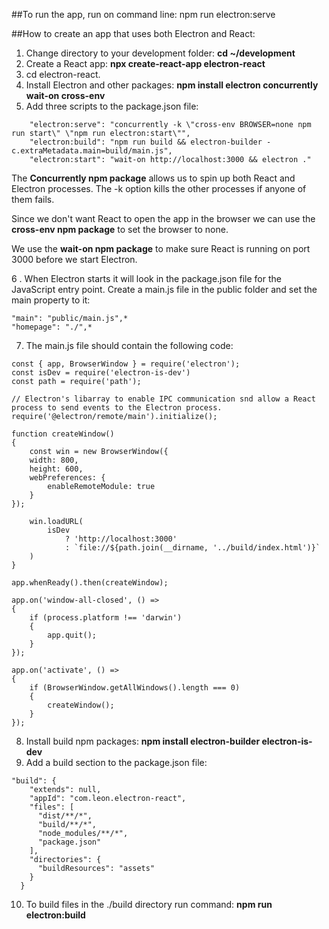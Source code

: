 ##To run the app, run on command line:
npm run electron:serve

##How to create an app that uses both Electron and React:

1. Change directory to your development folder: **cd ~/development**
2. Create a React app: **npx create-react-app electron-react**
3. cd electron-react.
4. Install Electron and other packages: **npm install electron concurrently wait-on cross-env**
5. Add three scripts to the package.json file:
```
    "electron:serve": "concurrently -k \"cross-env BROWSER=none npm run start\" \"npm run electron:start\"",
    "electron:build": "npm run build && electron-builder -c.extraMetadata.main=build/main.js",
    "electron:start": "wait-on http://localhost:3000 && electron ."
```
The **Concurrently npm package** allows us to spin up both React and Electron processes. The -k option kills the other processes if anyone of them fails.

Since we don't want React to open the app in the browser we can use the **cross-env npm package** to set the browser to none.

We use the **wait-on npm package** to make sure React is running on port 3000 before we start Electron.

6 . When Electron starts it will look in the package.json file for the JavaScript entry point. Create a main.js file in the public folder and set the main property to it:
```
"main": "public/main.js",*
"homepage": "./",*
```
7. The main.js file should contain the following code:

```
const { app, BrowserWindow } = require('electron');
const isDev = require('electron-is-dev')
const path = require('path');

// Electron's libarray to enable IPC communication snd allow a React process to send events to the Electron process. 
require('@electron/remote/main').initialize(); 

function createWindow() 
{
    const win = new BrowserWindow({
    width: 800,
    height: 600,
    webPreferences: {
        enableRemoteModule: true
    }
});

    win.loadURL(
        isDev
            ? 'http://localhost:3000'
            : `file://${path.join(__dirname, '../build/index.html')}`
    )
}

app.whenReady().then(createWindow);

app.on('window-all-closed', () =>
{
    if (process.platform !== 'darwin')
    {
        app.quit();
    }
});

app.on('activate', () =>
{
    if (BrowserWindow.getAllWindows().length === 0)
    {
        createWindow();
    }
});
```
8. Install build npm packages: **npm install electron-builder electron-is-dev**
9. Add a build section to the package.json file:
```
"build": {
    "extends": null,
    "appId": "com.leon.electron-react",
    "files": [
      "dist/**/*",
      "build/**/*",
      "node_modules/**/*",
      "package.json"
    ],
    "directories": {
      "buildResources": "assets"
    }
  }
```
10. To build files in the ./build directory run command: **npm run electron:build** 
 


